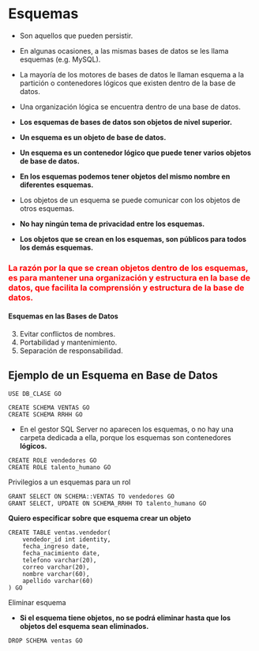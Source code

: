 
# Esquemas

- Son aquellos que pueden persistir.
- En algunas ocasiones, a las mismas bases de datos se les llama esquemas (e.g. MySQL).
- La mayoría de los motores de bases de datos le llaman esquema a la partición o contenedores lógicos que existen dentro de la base de datos.

- Una organización lógica se encuentra dentro de una base de datos.
- **Los esquemas de bases de datos son objetos de nivel superior.**

- **Un esquema es un objeto de base de datos.**
- **Un esquema es un contenedor lógico que puede tener varios objetos de base de datos.**
- **En los esquemas podemos tener objetos del mismo nombre en diferentes esquemas.**

- Los objetos de un esquema se puede comunicar con los objetos de otros esquemas.
- **No hay ningún tema de privacidad entre los esquemas.**
- **Los objetos que se crean en los esquemas, son públicos para todos los demás esquemas.**

<h3 style="color:red;">La razón por la que se crean objetos dentro de los esquemas, es para mantener una organización y estructura en la base de datos, que facilita la comprensión y estructura de la base de datos.</h3>

#### Esquemas en las Bases de Datos

3. Evitar conflictos de nombres.
4. Portabilidad y mantenimiento.
5. Separación de responsabilidad. 

## Ejemplo de un Esquema en Base de Datos

```
USE DB_CLASE GO

CREATE SCHEMA VENTAS GO
CREATE SCHEMA RRHH GO
```

- En el gestor SQL Server no aparecen los esquemas, o no hay una carpeta dedicada a ella, porque los esquemas son contenedores **lógicos.**

```
CREATE ROLE vendedores GO
CREATE ROLE talento_humano GO
```

Privilegios a un esquemas para un rol

```
GRANT SELECT ON SCHEMA::VENTAS TO vendedores GO
GRANT SELECT, UPDATE ON SCHEMA_RRHH TO talento_humano GO
```

**Quiero especificar sobre que esquema crear un objeto**

```
CREATE TABLE ventas.vendedor(
	vendedor_id int identity,
	fecha_ingreso date,
	fecha_nacimiento date,
	telefono varchar(20),
	correo varchar(20),
	nombre varchar(60),
	apellido varchar(60)
) GO
```

Eliminar esquema
- **Si el esquema tiene objetos, no se podrá eliminar hasta que los objetos del esquema sean eliminados.**

```
DROP SCHEMA ventas GO
```










